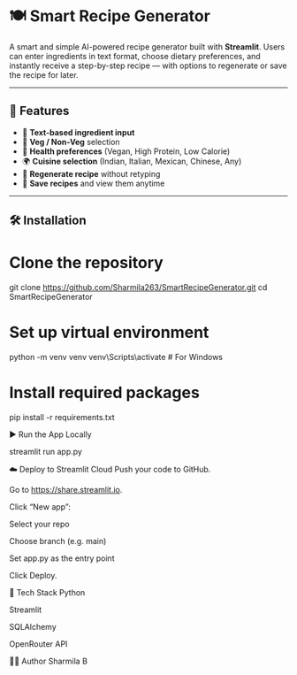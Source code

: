 # 🍽️ Smart Recipe Generator

A smart and simple AI-powered recipe generator built with **Streamlit**. Users can enter ingredients in text format, choose dietary preferences, and instantly receive a step-by-step recipe — with options to regenerate or save the recipe for later.

---

## 🌟 Features

- 🧾 **Text-based ingredient input**
- 🥗 **Veg / Non-Veg** selection
- 💪 **Health preferences** (Vegan, High Protein, Low Calorie)
- 🌍 **Cuisine selection** (Indian, Italian, Mexican, Chinese, Any)
- 🔁 **Regenerate recipe** without retyping
- 💾 **Save recipes** and view them anytime

---



## 🛠️ Installation


# Clone the repository
git clone https://github.com/Sharmila263/SmartRecipeGenerator.git
cd SmartRecipeGenerator

# Set up virtual environment
python -m venv venv
venv\Scripts\activate    # For Windows


# Install required packages
pip install -r requirements.txt

▶️ Run the App Locally

streamlit run app.py

☁️ Deploy to Streamlit Cloud
Push your code to GitHub.

Go to https://share.streamlit.io.

Click “New app”:

Select your repo

Choose branch (e.g. main)

Set app.py as the entry point

Click Deploy.

🧠 Tech Stack
Python

Streamlit

SQLAlchemy

OpenRouter API

👩‍💻 Author
Sharmila B